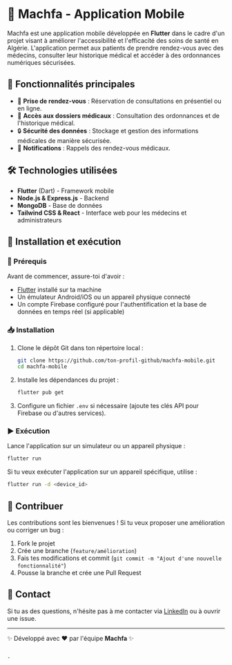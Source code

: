 


# 📱 Machfa - Application Mobile

Machfa est une application mobile développée en **Flutter** dans le cadre d'un projet visant à améliorer l'accessibilité et l'efficacité des soins de santé en Algérie. L'application permet aux patients de prendre rendez-vous avec des médecins, consulter leur historique médical et accéder à des ordonnances numériques sécurisées.

## 📌 Fonctionnalités principales
- 📅 **Prise de rendez-vous** : Réservation de consultations en présentiel ou en ligne.
- 🏥 **Accès aux dossiers médicaux** : Consultation des ordonnances et de l'historique médical.
- 🔒 **Sécurité des données** : Stockage et gestion des informations médicales de manière sécurisée.
- 🔔 **Notifications** : Rappels des rendez-vous médicaux.

## 🛠️ Technologies utilisées
- **Flutter** (Dart) - Framework mobile
- **Node.js & Express.js** - Backend
- **MongoDB** - Base de données
- **Tailwind CSS & React** - Interface web pour les médecins et administrateurs

## 🚀 Installation et exécution

### 📌 Prérequis
Avant de commencer, assure-toi d'avoir :
- [Flutter](https://flutter.dev/docs/get-started/install) installé sur ta machine
- Un émulateur Android/iOS ou un appareil physique connecté
- Un compte Firebase configuré pour l'authentification et la base de données en temps réel (si applicable)

### 📥 Installation
1. Clone le dépôt Git dans ton répertoire local :
   ```bash
   git clone https://github.com/ton-profil-github/machfa-mobile.git
   cd machfa-mobile
   ```

2. Installe les dépendances du projet :
   ```bash
   flutter pub get
   ```

3. Configure un fichier `.env` si nécessaire (ajoute tes clés API pour Firebase ou d'autres services).

### ▶️ Exécution
Lance l'application sur un simulateur ou un appareil physique :
   ```bash
   flutter run
   ```

Si tu veux exécuter l'application sur un appareil spécifique, utilise :
   ```bash
   flutter run -d <device_id>
   ```

## 📝 Contribuer
Les contributions sont les bienvenues ! Si tu veux proposer une amélioration ou corriger un bug :
1. Fork le projet
2. Crée une branche (`feature/amélioration`)
3. Fais tes modifications et commit (`git commit -m "Ajout d'une nouvelle fonctionnalité"`)
4. Pousse la branche et crée une Pull Request

## 📩 Contact
Si tu as des questions, n'hésite pas à me contacter via [LinkedIn]([https://www.linkedin.com/in/ton-profil](https://www.linkedin.com/in/seba-mohammed-rabie-580623261/)) ou à ouvrir une issue.

---

✨ Développé avec ❤️ par l'équipe **Machfa** ✨
```

-
